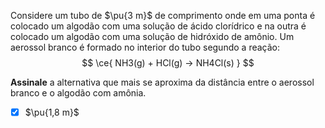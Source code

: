 Considere um tubo de $\pu{3 m}$ de comprimento onde em uma ponta é colocado um algodão com uma solução de ácido clorídrico e na outra é colocado um algodão com uma solução de hidróxido de amônio. Um aerossol branco é formado no interior do tubo segundo a reação:
$$
    \ce{ NH3(g) + HCl(g) -> NH4Cl(s) }
$$

**Assinale** a alternativa que mais se aproxima da distância entre o aerossol branco e o algodão com amônia.

- [x] $\pu{1,8 m}$

